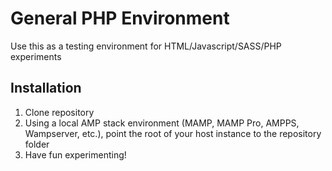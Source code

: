 # General PHP Environment

Use this as a testing environment for HTML/Javascript/SASS/PHP experiments

## Installation

1. Clone repository
2. Using a local AMP stack environment (MAMP, MAMP Pro, AMPPS, Wampserver, etc.), point the root of your host instance to the repository folder
3. Have fun experimenting!

